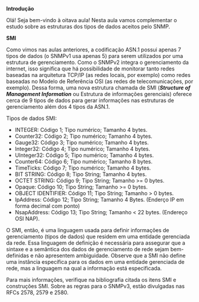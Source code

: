 **Introdução**

Olá! Seja bem-vindo à oitava aula! Nesta aula vamos complementar o estudo sobre as estruturas dos tipos de dados aceitos pelo SNMP.

**SMI**

Como vimos nas aulas anteriores, a codificação ASN.1 possui apenas 7 tipos de dados (o SNMPv1 usa apenas 5) para serem utilizados por uma estrutura de gerenciamento. Como o SNMPv2 integra o gerenciamento da internet, isso significa que há possibilidade de monitorar tanto redes baseadas na arquitetura TCP/IP (as redes locais, por exemplo) como redes baseadas no Modelo de Referência OSI (as redes de telecomunicações, por exemplo). Dessa forma, uma nova estrutura chamada de SMI (_**Structure of Management Information**_ ou Estrutura de informações gerenciais) oferece cerca de 9 tipos de dados para gerar informações nas estruturas de gerenciamento além dos 4 tipos da ASN.1.

Tipos de dados SMI:

- INTEGER: Código 1; Tipo numérico; Tamanho 4 bytes.
- Counter32: Código 2; Tipo numérico; Tamanho 4 bytes.
- Gauge32: Código 3; Tipo numérico; Tamanho 4 bytes.
- Integer32: Código 4; Tipo numérico; Tamanho 4 bytes.
- UInteger32: Código 5; Tipo numérico; Tamanho 4 bytes.
- Counter64: Código 6; Tipo numérico; Tamanho 8 bytes.
- TimeTicks: Código 7; Tipo numérico; Tamanho 4 bytes.
- BIT STRING: Código 8; Tipo String; Tamanho 4 bytes.
- OCTET STRING: Código 9; Tipo String; Tamanho >= 0 bytes.
- Opaque: Código 10; Tipo String; Tamanho >= 0 bytes.
- OBJECT IDENTIFIER: Código 11; Tipo String; Tamanho > 0 bytes.
- IpAddress: Código 12; Tipo String; Tamanho 4 Bytes. (Enderço IP em forma decimal com ponto)
- NsapAddress: Código 13; Tipo String; Tamanho < 22 bytes. (Endereço OSI NAP).

O SMI, então, é uma linguagem usada para definir informações de gerenciamento (tipos de dados) que residem em uma entidade gerenciada da rede. Essa linguagem de definição é necessária para assegurar que a sintaxe e a semântica dos dados de gerenciamento de rede sejam bem-definidas e não apresentem ambiguidade. Observe que a SMI não define uma instância específica para os dados em uma entidade gerenciada de rede, mas a linguagem na qual a informação está especificada.

Para mais informações, verifique na bibliografia citada os itens SMI e construções SMI. Sobre as regras para o SNMPv3, estão divulgadas nas RFCs 2578, 2579 e 2580.